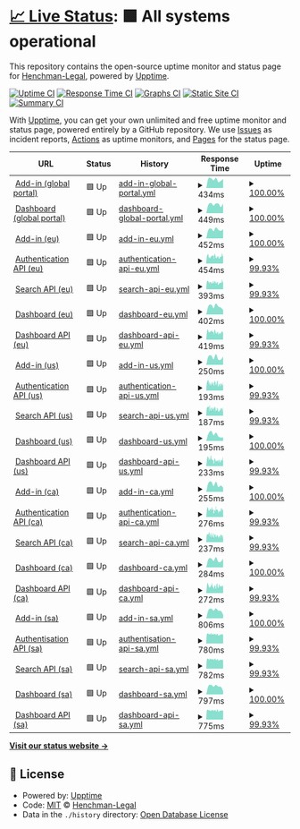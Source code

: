 # [📈 Live Status](https://Henchman-Legal.github.io/status): <!--live status--> **🟩 All systems operational**

This repository contains the open-source uptime monitor and status page for [Henchman-Legal](https://Henchman-Legal.github.io/status), powered by [Upptime](https://github.com/upptime/upptime).

[![Uptime CI](https://github.com/Henchman-Legal/status/workflows/Uptime%20CI/badge.svg)](https://github.com/Henchman-Legal/status/actions?query=workflow%3A%22Uptime+CI%22)
[![Response Time CI](https://github.com/Henchman-Legal/status/workflows/Response%20Time%20CI/badge.svg)](https://github.com/Henchman-Legal/status/actions?query=workflow%3A%22Response+Time+CI%22)
[![Graphs CI](https://github.com/Henchman-Legal/status/workflows/Graphs%20CI/badge.svg)](https://github.com/Henchman-Legal/status/actions?query=workflow%3A%22Graphs+CI%22)
[![Static Site CI](https://github.com/Henchman-Legal/status/workflows/Static%20Site%20CI/badge.svg)](https://github.com/Henchman-Legal/status/actions?query=workflow%3A%22Static+Site+CI%22)
[![Summary CI](https://github.com/Henchman-Legal/status/workflows/Summary%20CI/badge.svg)](https://github.com/Henchman-Legal/status/actions?query=workflow%3A%22Summary+CI%22)

With [Upptime](https://upptime.js.org), you can get your own unlimited and free uptime monitor and status page, powered entirely by a GitHub repository. We use [Issues](https://github.com/Henchman-Legal/status/issues) as incident reports, [Actions](https://github.com/Henchman-Legal/status/actions) as uptime monitors, and [Pages](https://Henchman-Legal.github.io/status) for the status page.

<!--start: status pages-->
<!-- This summary is generated by Upptime (https://github.com/upptime/upptime) -->
<!-- Do not edit this manually, your changes will be overwritten -->
<!-- prettier-ignore -->
| URL | Status | History | Response Time | Uptime |
| --- | ------ | ------- | ------------- | ------ |
| <img alt="" src="https://henchman.io/assets/favicons/favicon-32x32.png" height="13"> [Add-in (global portal)](https://add-in.lexiscreatedms.com) | 🟩 Up | [add-in-global-portal.yml](https://github.com/Henchman-Legal/status/commits/HEAD/history/add-in-global-portal.yml) | <details><summary><img alt="Response time graph" src="./graphs/add-in-global-portal/response-time-week.png" height="20"> 434ms</summary><br><a href="https://status.henchman.io/history/add-in-global-portal"><img alt="Response time 420" src="https://img.shields.io/endpoint?url=https%3A%2F%2Fraw.githubusercontent.com%2FHenchman-Legal%2Fstatus%2FHEAD%2Fapi%2Fadd-in-global-portal%2Fresponse-time.json"></a><br><a href="https://status.henchman.io/history/add-in-global-portal"><img alt="24-hour response time 443" src="https://img.shields.io/endpoint?url=https%3A%2F%2Fraw.githubusercontent.com%2FHenchman-Legal%2Fstatus%2FHEAD%2Fapi%2Fadd-in-global-portal%2Fresponse-time-day.json"></a><br><a href="https://status.henchman.io/history/add-in-global-portal"><img alt="7-day response time 434" src="https://img.shields.io/endpoint?url=https%3A%2F%2Fraw.githubusercontent.com%2FHenchman-Legal%2Fstatus%2FHEAD%2Fapi%2Fadd-in-global-portal%2Fresponse-time-week.json"></a><br><a href="https://status.henchman.io/history/add-in-global-portal"><img alt="30-day response time 406" src="https://img.shields.io/endpoint?url=https%3A%2F%2Fraw.githubusercontent.com%2FHenchman-Legal%2Fstatus%2FHEAD%2Fapi%2Fadd-in-global-portal%2Fresponse-time-month.json"></a><br><a href="https://status.henchman.io/history/add-in-global-portal"><img alt="1-year response time 420" src="https://img.shields.io/endpoint?url=https%3A%2F%2Fraw.githubusercontent.com%2FHenchman-Legal%2Fstatus%2FHEAD%2Fapi%2Fadd-in-global-portal%2Fresponse-time-year.json"></a></details> | <details><summary><a href="https://status.henchman.io/history/add-in-global-portal">100.00%</a></summary><a href="https://status.henchman.io/history/add-in-global-portal"><img alt="All-time uptime 100.00%" src="https://img.shields.io/endpoint?url=https%3A%2F%2Fraw.githubusercontent.com%2FHenchman-Legal%2Fstatus%2FHEAD%2Fapi%2Fadd-in-global-portal%2Fuptime.json"></a><br><a href="https://status.henchman.io/history/add-in-global-portal"><img alt="24-hour uptime 100.00%" src="https://img.shields.io/endpoint?url=https%3A%2F%2Fraw.githubusercontent.com%2FHenchman-Legal%2Fstatus%2FHEAD%2Fapi%2Fadd-in-global-portal%2Fuptime-day.json"></a><br><a href="https://status.henchman.io/history/add-in-global-portal"><img alt="7-day uptime 100.00%" src="https://img.shields.io/endpoint?url=https%3A%2F%2Fraw.githubusercontent.com%2FHenchman-Legal%2Fstatus%2FHEAD%2Fapi%2Fadd-in-global-portal%2Fuptime-week.json"></a><br><a href="https://status.henchman.io/history/add-in-global-portal"><img alt="30-day uptime 100.00%" src="https://img.shields.io/endpoint?url=https%3A%2F%2Fraw.githubusercontent.com%2FHenchman-Legal%2Fstatus%2FHEAD%2Fapi%2Fadd-in-global-portal%2Fuptime-month.json"></a><br><a href="https://status.henchman.io/history/add-in-global-portal"><img alt="1-year uptime 100.00%" src="https://img.shields.io/endpoint?url=https%3A%2F%2Fraw.githubusercontent.com%2FHenchman-Legal%2Fstatus%2FHEAD%2Fapi%2Fadd-in-global-portal%2Fuptime-year.json"></a></details>
| <img alt="" src="https://henchman.io/assets/favicons/favicon-32x32.png" height="13"> [Dashboard (global portal)](https://dashboard.lexiscreatedms.com/) | 🟩 Up | [dashboard-global-portal.yml](https://github.com/Henchman-Legal/status/commits/HEAD/history/dashboard-global-portal.yml) | <details><summary><img alt="Response time graph" src="./graphs/dashboard-global-portal/response-time-week.png" height="20"> 449ms</summary><br><a href="https://status.henchman.io/history/dashboard-global-portal"><img alt="Response time 422" src="https://img.shields.io/endpoint?url=https%3A%2F%2Fraw.githubusercontent.com%2FHenchman-Legal%2Fstatus%2FHEAD%2Fapi%2Fdashboard-global-portal%2Fresponse-time.json"></a><br><a href="https://status.henchman.io/history/dashboard-global-portal"><img alt="24-hour response time 365" src="https://img.shields.io/endpoint?url=https%3A%2F%2Fraw.githubusercontent.com%2FHenchman-Legal%2Fstatus%2FHEAD%2Fapi%2Fdashboard-global-portal%2Fresponse-time-day.json"></a><br><a href="https://status.henchman.io/history/dashboard-global-portal"><img alt="7-day response time 449" src="https://img.shields.io/endpoint?url=https%3A%2F%2Fraw.githubusercontent.com%2FHenchman-Legal%2Fstatus%2FHEAD%2Fapi%2Fdashboard-global-portal%2Fresponse-time-week.json"></a><br><a href="https://status.henchman.io/history/dashboard-global-portal"><img alt="30-day response time 418" src="https://img.shields.io/endpoint?url=https%3A%2F%2Fraw.githubusercontent.com%2FHenchman-Legal%2Fstatus%2FHEAD%2Fapi%2Fdashboard-global-portal%2Fresponse-time-month.json"></a><br><a href="https://status.henchman.io/history/dashboard-global-portal"><img alt="1-year response time 422" src="https://img.shields.io/endpoint?url=https%3A%2F%2Fraw.githubusercontent.com%2FHenchman-Legal%2Fstatus%2FHEAD%2Fapi%2Fdashboard-global-portal%2Fresponse-time-year.json"></a></details> | <details><summary><a href="https://status.henchman.io/history/dashboard-global-portal">100.00%</a></summary><a href="https://status.henchman.io/history/dashboard-global-portal"><img alt="All-time uptime 100.00%" src="https://img.shields.io/endpoint?url=https%3A%2F%2Fraw.githubusercontent.com%2FHenchman-Legal%2Fstatus%2FHEAD%2Fapi%2Fdashboard-global-portal%2Fuptime.json"></a><br><a href="https://status.henchman.io/history/dashboard-global-portal"><img alt="24-hour uptime 100.00%" src="https://img.shields.io/endpoint?url=https%3A%2F%2Fraw.githubusercontent.com%2FHenchman-Legal%2Fstatus%2FHEAD%2Fapi%2Fdashboard-global-portal%2Fuptime-day.json"></a><br><a href="https://status.henchman.io/history/dashboard-global-portal"><img alt="7-day uptime 100.00%" src="https://img.shields.io/endpoint?url=https%3A%2F%2Fraw.githubusercontent.com%2FHenchman-Legal%2Fstatus%2FHEAD%2Fapi%2Fdashboard-global-portal%2Fuptime-week.json"></a><br><a href="https://status.henchman.io/history/dashboard-global-portal"><img alt="30-day uptime 100.00%" src="https://img.shields.io/endpoint?url=https%3A%2F%2Fraw.githubusercontent.com%2FHenchman-Legal%2Fstatus%2FHEAD%2Fapi%2Fdashboard-global-portal%2Fuptime-month.json"></a><br><a href="https://status.henchman.io/history/dashboard-global-portal"><img alt="1-year uptime 100.00%" src="https://img.shields.io/endpoint?url=https%3A%2F%2Fraw.githubusercontent.com%2FHenchman-Legal%2Fstatus%2FHEAD%2Fapi%2Fdashboard-global-portal%2Fuptime-year.json"></a></details>
| <img alt="" src="https://henchman.io/assets/favicons/favicon-32x32.png" height="13"> [Add-in (eu)](https://add-in.eu.lexiscreatedms.com) | 🟩 Up | [add-in-eu.yml](https://github.com/Henchman-Legal/status/commits/HEAD/history/add-in-eu.yml) | <details><summary><img alt="Response time graph" src="./graphs/add-in-eu/response-time-week.png" height="20"> 452ms</summary><br><a href="https://status.henchman.io/history/add-in-eu"><img alt="Response time 509" src="https://img.shields.io/endpoint?url=https%3A%2F%2Fraw.githubusercontent.com%2FHenchman-Legal%2Fstatus%2FHEAD%2Fapi%2Fadd-in-eu%2Fresponse-time.json"></a><br><a href="https://status.henchman.io/history/add-in-eu"><img alt="24-hour response time 349" src="https://img.shields.io/endpoint?url=https%3A%2F%2Fraw.githubusercontent.com%2FHenchman-Legal%2Fstatus%2FHEAD%2Fapi%2Fadd-in-eu%2Fresponse-time-day.json"></a><br><a href="https://status.henchman.io/history/add-in-eu"><img alt="7-day response time 452" src="https://img.shields.io/endpoint?url=https%3A%2F%2Fraw.githubusercontent.com%2FHenchman-Legal%2Fstatus%2FHEAD%2Fapi%2Fadd-in-eu%2Fresponse-time-week.json"></a><br><a href="https://status.henchman.io/history/add-in-eu"><img alt="30-day response time 436" src="https://img.shields.io/endpoint?url=https%3A%2F%2Fraw.githubusercontent.com%2FHenchman-Legal%2Fstatus%2FHEAD%2Fapi%2Fadd-in-eu%2Fresponse-time-month.json"></a><br><a href="https://status.henchman.io/history/add-in-eu"><img alt="1-year response time 509" src="https://img.shields.io/endpoint?url=https%3A%2F%2Fraw.githubusercontent.com%2FHenchman-Legal%2Fstatus%2FHEAD%2Fapi%2Fadd-in-eu%2Fresponse-time-year.json"></a></details> | <details><summary><a href="https://status.henchman.io/history/add-in-eu">100.00%</a></summary><a href="https://status.henchman.io/history/add-in-eu"><img alt="All-time uptime 100.00%" src="https://img.shields.io/endpoint?url=https%3A%2F%2Fraw.githubusercontent.com%2FHenchman-Legal%2Fstatus%2FHEAD%2Fapi%2Fadd-in-eu%2Fuptime.json"></a><br><a href="https://status.henchman.io/history/add-in-eu"><img alt="24-hour uptime 100.00%" src="https://img.shields.io/endpoint?url=https%3A%2F%2Fraw.githubusercontent.com%2FHenchman-Legal%2Fstatus%2FHEAD%2Fapi%2Fadd-in-eu%2Fuptime-day.json"></a><br><a href="https://status.henchman.io/history/add-in-eu"><img alt="7-day uptime 100.00%" src="https://img.shields.io/endpoint?url=https%3A%2F%2Fraw.githubusercontent.com%2FHenchman-Legal%2Fstatus%2FHEAD%2Fapi%2Fadd-in-eu%2Fuptime-week.json"></a><br><a href="https://status.henchman.io/history/add-in-eu"><img alt="30-day uptime 100.00%" src="https://img.shields.io/endpoint?url=https%3A%2F%2Fraw.githubusercontent.com%2FHenchman-Legal%2Fstatus%2FHEAD%2Fapi%2Fadd-in-eu%2Fuptime-month.json"></a><br><a href="https://status.henchman.io/history/add-in-eu"><img alt="1-year uptime 100.00%" src="https://img.shields.io/endpoint?url=https%3A%2F%2Fraw.githubusercontent.com%2FHenchman-Legal%2Fstatus%2FHEAD%2Fapi%2Fadd-in-eu%2Fuptime-year.json"></a></details>
| <img alt="" src="https://henchman.io/assets/favicons/favicon-32x32.png" height="13"> [Authentication API (eu)](https://api-auth.eu.lexiscreatedms.com/health) | 🟩 Up | [authentication-api-eu.yml](https://github.com/Henchman-Legal/status/commits/HEAD/history/authentication-api-eu.yml) | <details><summary><img alt="Response time graph" src="./graphs/authentication-api-eu/response-time-week.png" height="20"> 454ms</summary><br><a href="https://status.henchman.io/history/authentication-api-eu"><img alt="Response time 430" src="https://img.shields.io/endpoint?url=https%3A%2F%2Fraw.githubusercontent.com%2FHenchman-Legal%2Fstatus%2FHEAD%2Fapi%2Fauthentication-api-eu%2Fresponse-time.json"></a><br><a href="https://status.henchman.io/history/authentication-api-eu"><img alt="24-hour response time 377" src="https://img.shields.io/endpoint?url=https%3A%2F%2Fraw.githubusercontent.com%2FHenchman-Legal%2Fstatus%2FHEAD%2Fapi%2Fauthentication-api-eu%2Fresponse-time-day.json"></a><br><a href="https://status.henchman.io/history/authentication-api-eu"><img alt="7-day response time 454" src="https://img.shields.io/endpoint?url=https%3A%2F%2Fraw.githubusercontent.com%2FHenchman-Legal%2Fstatus%2FHEAD%2Fapi%2Fauthentication-api-eu%2Fresponse-time-week.json"></a><br><a href="https://status.henchman.io/history/authentication-api-eu"><img alt="30-day response time 437" src="https://img.shields.io/endpoint?url=https%3A%2F%2Fraw.githubusercontent.com%2FHenchman-Legal%2Fstatus%2FHEAD%2Fapi%2Fauthentication-api-eu%2Fresponse-time-month.json"></a><br><a href="https://status.henchman.io/history/authentication-api-eu"><img alt="1-year response time 430" src="https://img.shields.io/endpoint?url=https%3A%2F%2Fraw.githubusercontent.com%2FHenchman-Legal%2Fstatus%2FHEAD%2Fapi%2Fauthentication-api-eu%2Fresponse-time-year.json"></a></details> | <details><summary><a href="https://status.henchman.io/history/authentication-api-eu">99.93%</a></summary><a href="https://status.henchman.io/history/authentication-api-eu"><img alt="All-time uptime 99.84%" src="https://img.shields.io/endpoint?url=https%3A%2F%2Fraw.githubusercontent.com%2FHenchman-Legal%2Fstatus%2FHEAD%2Fapi%2Fauthentication-api-eu%2Fuptime.json"></a><br><a href="https://status.henchman.io/history/authentication-api-eu"><img alt="24-hour uptime 99.50%" src="https://img.shields.io/endpoint?url=https%3A%2F%2Fraw.githubusercontent.com%2FHenchman-Legal%2Fstatus%2FHEAD%2Fapi%2Fauthentication-api-eu%2Fuptime-day.json"></a><br><a href="https://status.henchman.io/history/authentication-api-eu"><img alt="7-day uptime 99.93%" src="https://img.shields.io/endpoint?url=https%3A%2F%2Fraw.githubusercontent.com%2FHenchman-Legal%2Fstatus%2FHEAD%2Fapi%2Fauthentication-api-eu%2Fuptime-week.json"></a><br><a href="https://status.henchman.io/history/authentication-api-eu"><img alt="30-day uptime 99.84%" src="https://img.shields.io/endpoint?url=https%3A%2F%2Fraw.githubusercontent.com%2FHenchman-Legal%2Fstatus%2FHEAD%2Fapi%2Fauthentication-api-eu%2Fuptime-month.json"></a><br><a href="https://status.henchman.io/history/authentication-api-eu"><img alt="1-year uptime 99.84%" src="https://img.shields.io/endpoint?url=https%3A%2F%2Fraw.githubusercontent.com%2FHenchman-Legal%2Fstatus%2FHEAD%2Fapi%2Fauthentication-api-eu%2Fuptime-year.json"></a></details>
| <img alt="" src="https://henchman.io/assets/favicons/favicon-32x32.png" height="13"> [Search API (eu)](https://api-search.eu.lexiscreatedms.com/health) | 🟩 Up | [search-api-eu.yml](https://github.com/Henchman-Legal/status/commits/HEAD/history/search-api-eu.yml) | <details><summary><img alt="Response time graph" src="./graphs/search-api-eu/response-time-week.png" height="20"> 393ms</summary><br><a href="https://status.henchman.io/history/search-api-eu"><img alt="Response time 407" src="https://img.shields.io/endpoint?url=https%3A%2F%2Fraw.githubusercontent.com%2FHenchman-Legal%2Fstatus%2FHEAD%2Fapi%2Fsearch-api-eu%2Fresponse-time.json"></a><br><a href="https://status.henchman.io/history/search-api-eu"><img alt="24-hour response time 350" src="https://img.shields.io/endpoint?url=https%3A%2F%2Fraw.githubusercontent.com%2FHenchman-Legal%2Fstatus%2FHEAD%2Fapi%2Fsearch-api-eu%2Fresponse-time-day.json"></a><br><a href="https://status.henchman.io/history/search-api-eu"><img alt="7-day response time 393" src="https://img.shields.io/endpoint?url=https%3A%2F%2Fraw.githubusercontent.com%2FHenchman-Legal%2Fstatus%2FHEAD%2Fapi%2Fsearch-api-eu%2Fresponse-time-week.json"></a><br><a href="https://status.henchman.io/history/search-api-eu"><img alt="30-day response time 384" src="https://img.shields.io/endpoint?url=https%3A%2F%2Fraw.githubusercontent.com%2FHenchman-Legal%2Fstatus%2FHEAD%2Fapi%2Fsearch-api-eu%2Fresponse-time-month.json"></a><br><a href="https://status.henchman.io/history/search-api-eu"><img alt="1-year response time 407" src="https://img.shields.io/endpoint?url=https%3A%2F%2Fraw.githubusercontent.com%2FHenchman-Legal%2Fstatus%2FHEAD%2Fapi%2Fsearch-api-eu%2Fresponse-time-year.json"></a></details> | <details><summary><a href="https://status.henchman.io/history/search-api-eu">99.93%</a></summary><a href="https://status.henchman.io/history/search-api-eu"><img alt="All-time uptime 99.84%" src="https://img.shields.io/endpoint?url=https%3A%2F%2Fraw.githubusercontent.com%2FHenchman-Legal%2Fstatus%2FHEAD%2Fapi%2Fsearch-api-eu%2Fuptime.json"></a><br><a href="https://status.henchman.io/history/search-api-eu"><img alt="24-hour uptime 99.50%" src="https://img.shields.io/endpoint?url=https%3A%2F%2Fraw.githubusercontent.com%2FHenchman-Legal%2Fstatus%2FHEAD%2Fapi%2Fsearch-api-eu%2Fuptime-day.json"></a><br><a href="https://status.henchman.io/history/search-api-eu"><img alt="7-day uptime 99.93%" src="https://img.shields.io/endpoint?url=https%3A%2F%2Fraw.githubusercontent.com%2FHenchman-Legal%2Fstatus%2FHEAD%2Fapi%2Fsearch-api-eu%2Fuptime-week.json"></a><br><a href="https://status.henchman.io/history/search-api-eu"><img alt="30-day uptime 99.84%" src="https://img.shields.io/endpoint?url=https%3A%2F%2Fraw.githubusercontent.com%2FHenchman-Legal%2Fstatus%2FHEAD%2Fapi%2Fsearch-api-eu%2Fuptime-month.json"></a><br><a href="https://status.henchman.io/history/search-api-eu"><img alt="1-year uptime 99.84%" src="https://img.shields.io/endpoint?url=https%3A%2F%2Fraw.githubusercontent.com%2FHenchman-Legal%2Fstatus%2FHEAD%2Fapi%2Fsearch-api-eu%2Fuptime-year.json"></a></details>
| <img alt="" src="https://henchman.io/assets/favicons/favicon-32x32.png" height="13"> [Dashboard (eu)](https://dashboard.eu.lexiscreatedms.com/) | 🟩 Up | [dashboard-eu.yml](https://github.com/Henchman-Legal/status/commits/HEAD/history/dashboard-eu.yml) | <details><summary><img alt="Response time graph" src="./graphs/dashboard-eu/response-time-week.png" height="20"> 402ms</summary><br><a href="https://status.henchman.io/history/dashboard-eu"><img alt="Response time 486" src="https://img.shields.io/endpoint?url=https%3A%2F%2Fraw.githubusercontent.com%2FHenchman-Legal%2Fstatus%2FHEAD%2Fapi%2Fdashboard-eu%2Fresponse-time.json"></a><br><a href="https://status.henchman.io/history/dashboard-eu"><img alt="24-hour response time 377" src="https://img.shields.io/endpoint?url=https%3A%2F%2Fraw.githubusercontent.com%2FHenchman-Legal%2Fstatus%2FHEAD%2Fapi%2Fdashboard-eu%2Fresponse-time-day.json"></a><br><a href="https://status.henchman.io/history/dashboard-eu"><img alt="7-day response time 402" src="https://img.shields.io/endpoint?url=https%3A%2F%2Fraw.githubusercontent.com%2FHenchman-Legal%2Fstatus%2FHEAD%2Fapi%2Fdashboard-eu%2Fresponse-time-week.json"></a><br><a href="https://status.henchman.io/history/dashboard-eu"><img alt="30-day response time 400" src="https://img.shields.io/endpoint?url=https%3A%2F%2Fraw.githubusercontent.com%2FHenchman-Legal%2Fstatus%2FHEAD%2Fapi%2Fdashboard-eu%2Fresponse-time-month.json"></a><br><a href="https://status.henchman.io/history/dashboard-eu"><img alt="1-year response time 486" src="https://img.shields.io/endpoint?url=https%3A%2F%2Fraw.githubusercontent.com%2FHenchman-Legal%2Fstatus%2FHEAD%2Fapi%2Fdashboard-eu%2Fresponse-time-year.json"></a></details> | <details><summary><a href="https://status.henchman.io/history/dashboard-eu">100.00%</a></summary><a href="https://status.henchman.io/history/dashboard-eu"><img alt="All-time uptime 100.00%" src="https://img.shields.io/endpoint?url=https%3A%2F%2Fraw.githubusercontent.com%2FHenchman-Legal%2Fstatus%2FHEAD%2Fapi%2Fdashboard-eu%2Fuptime.json"></a><br><a href="https://status.henchman.io/history/dashboard-eu"><img alt="24-hour uptime 100.00%" src="https://img.shields.io/endpoint?url=https%3A%2F%2Fraw.githubusercontent.com%2FHenchman-Legal%2Fstatus%2FHEAD%2Fapi%2Fdashboard-eu%2Fuptime-day.json"></a><br><a href="https://status.henchman.io/history/dashboard-eu"><img alt="7-day uptime 100.00%" src="https://img.shields.io/endpoint?url=https%3A%2F%2Fraw.githubusercontent.com%2FHenchman-Legal%2Fstatus%2FHEAD%2Fapi%2Fdashboard-eu%2Fuptime-week.json"></a><br><a href="https://status.henchman.io/history/dashboard-eu"><img alt="30-day uptime 100.00%" src="https://img.shields.io/endpoint?url=https%3A%2F%2Fraw.githubusercontent.com%2FHenchman-Legal%2Fstatus%2FHEAD%2Fapi%2Fdashboard-eu%2Fuptime-month.json"></a><br><a href="https://status.henchman.io/history/dashboard-eu"><img alt="1-year uptime 100.00%" src="https://img.shields.io/endpoint?url=https%3A%2F%2Fraw.githubusercontent.com%2FHenchman-Legal%2Fstatus%2FHEAD%2Fapi%2Fdashboard-eu%2Fuptime-year.json"></a></details>
| <img alt="" src="https://henchman.io/assets/favicons/favicon-32x32.png" height="13"> [Dashboard API (eu)](https://api-dashboard.eu.lexiscreatedms.com/health) | 🟩 Up | [dashboard-api-eu.yml](https://github.com/Henchman-Legal/status/commits/HEAD/history/dashboard-api-eu.yml) | <details><summary><img alt="Response time graph" src="./graphs/dashboard-api-eu/response-time-week.png" height="20"> 419ms</summary><br><a href="https://status.henchman.io/history/dashboard-api-eu"><img alt="Response time 404" src="https://img.shields.io/endpoint?url=https%3A%2F%2Fraw.githubusercontent.com%2FHenchman-Legal%2Fstatus%2FHEAD%2Fapi%2Fdashboard-api-eu%2Fresponse-time.json"></a><br><a href="https://status.henchman.io/history/dashboard-api-eu"><img alt="24-hour response time 317" src="https://img.shields.io/endpoint?url=https%3A%2F%2Fraw.githubusercontent.com%2FHenchman-Legal%2Fstatus%2FHEAD%2Fapi%2Fdashboard-api-eu%2Fresponse-time-day.json"></a><br><a href="https://status.henchman.io/history/dashboard-api-eu"><img alt="7-day response time 419" src="https://img.shields.io/endpoint?url=https%3A%2F%2Fraw.githubusercontent.com%2FHenchman-Legal%2Fstatus%2FHEAD%2Fapi%2Fdashboard-api-eu%2Fresponse-time-week.json"></a><br><a href="https://status.henchman.io/history/dashboard-api-eu"><img alt="30-day response time 431" src="https://img.shields.io/endpoint?url=https%3A%2F%2Fraw.githubusercontent.com%2FHenchman-Legal%2Fstatus%2FHEAD%2Fapi%2Fdashboard-api-eu%2Fresponse-time-month.json"></a><br><a href="https://status.henchman.io/history/dashboard-api-eu"><img alt="1-year response time 404" src="https://img.shields.io/endpoint?url=https%3A%2F%2Fraw.githubusercontent.com%2FHenchman-Legal%2Fstatus%2FHEAD%2Fapi%2Fdashboard-api-eu%2Fresponse-time-year.json"></a></details> | <details><summary><a href="https://status.henchman.io/history/dashboard-api-eu">99.93%</a></summary><a href="https://status.henchman.io/history/dashboard-api-eu"><img alt="All-time uptime 99.84%" src="https://img.shields.io/endpoint?url=https%3A%2F%2Fraw.githubusercontent.com%2FHenchman-Legal%2Fstatus%2FHEAD%2Fapi%2Fdashboard-api-eu%2Fuptime.json"></a><br><a href="https://status.henchman.io/history/dashboard-api-eu"><img alt="24-hour uptime 99.50%" src="https://img.shields.io/endpoint?url=https%3A%2F%2Fraw.githubusercontent.com%2FHenchman-Legal%2Fstatus%2FHEAD%2Fapi%2Fdashboard-api-eu%2Fuptime-day.json"></a><br><a href="https://status.henchman.io/history/dashboard-api-eu"><img alt="7-day uptime 99.93%" src="https://img.shields.io/endpoint?url=https%3A%2F%2Fraw.githubusercontent.com%2FHenchman-Legal%2Fstatus%2FHEAD%2Fapi%2Fdashboard-api-eu%2Fuptime-week.json"></a><br><a href="https://status.henchman.io/history/dashboard-api-eu"><img alt="30-day uptime 99.84%" src="https://img.shields.io/endpoint?url=https%3A%2F%2Fraw.githubusercontent.com%2FHenchman-Legal%2Fstatus%2FHEAD%2Fapi%2Fdashboard-api-eu%2Fuptime-month.json"></a><br><a href="https://status.henchman.io/history/dashboard-api-eu"><img alt="1-year uptime 99.84%" src="https://img.shields.io/endpoint?url=https%3A%2F%2Fraw.githubusercontent.com%2FHenchman-Legal%2Fstatus%2FHEAD%2Fapi%2Fdashboard-api-eu%2Fuptime-year.json"></a></details>
| <img alt="" src="https://henchman.io/assets/favicons/favicon-32x32.png" height="13"> [Add-in (us)](https://add-in.us.lexiscreatedms.com) | 🟩 Up | [add-in-us.yml](https://github.com/Henchman-Legal/status/commits/HEAD/history/add-in-us.yml) | <details><summary><img alt="Response time graph" src="./graphs/add-in-us/response-time-week.png" height="20"> 250ms</summary><br><a href="https://status.henchman.io/history/add-in-us"><img alt="Response time 272" src="https://img.shields.io/endpoint?url=https%3A%2F%2Fraw.githubusercontent.com%2FHenchman-Legal%2Fstatus%2FHEAD%2Fapi%2Fadd-in-us%2Fresponse-time.json"></a><br><a href="https://status.henchman.io/history/add-in-us"><img alt="24-hour response time 220" src="https://img.shields.io/endpoint?url=https%3A%2F%2Fraw.githubusercontent.com%2FHenchman-Legal%2Fstatus%2FHEAD%2Fapi%2Fadd-in-us%2Fresponse-time-day.json"></a><br><a href="https://status.henchman.io/history/add-in-us"><img alt="7-day response time 250" src="https://img.shields.io/endpoint?url=https%3A%2F%2Fraw.githubusercontent.com%2FHenchman-Legal%2Fstatus%2FHEAD%2Fapi%2Fadd-in-us%2Fresponse-time-week.json"></a><br><a href="https://status.henchman.io/history/add-in-us"><img alt="30-day response time 233" src="https://img.shields.io/endpoint?url=https%3A%2F%2Fraw.githubusercontent.com%2FHenchman-Legal%2Fstatus%2FHEAD%2Fapi%2Fadd-in-us%2Fresponse-time-month.json"></a><br><a href="https://status.henchman.io/history/add-in-us"><img alt="1-year response time 272" src="https://img.shields.io/endpoint?url=https%3A%2F%2Fraw.githubusercontent.com%2FHenchman-Legal%2Fstatus%2FHEAD%2Fapi%2Fadd-in-us%2Fresponse-time-year.json"></a></details> | <details><summary><a href="https://status.henchman.io/history/add-in-us">100.00%</a></summary><a href="https://status.henchman.io/history/add-in-us"><img alt="All-time uptime 100.00%" src="https://img.shields.io/endpoint?url=https%3A%2F%2Fraw.githubusercontent.com%2FHenchman-Legal%2Fstatus%2FHEAD%2Fapi%2Fadd-in-us%2Fuptime.json"></a><br><a href="https://status.henchman.io/history/add-in-us"><img alt="24-hour uptime 100.00%" src="https://img.shields.io/endpoint?url=https%3A%2F%2Fraw.githubusercontent.com%2FHenchman-Legal%2Fstatus%2FHEAD%2Fapi%2Fadd-in-us%2Fuptime-day.json"></a><br><a href="https://status.henchman.io/history/add-in-us"><img alt="7-day uptime 100.00%" src="https://img.shields.io/endpoint?url=https%3A%2F%2Fraw.githubusercontent.com%2FHenchman-Legal%2Fstatus%2FHEAD%2Fapi%2Fadd-in-us%2Fuptime-week.json"></a><br><a href="https://status.henchman.io/history/add-in-us"><img alt="30-day uptime 100.00%" src="https://img.shields.io/endpoint?url=https%3A%2F%2Fraw.githubusercontent.com%2FHenchman-Legal%2Fstatus%2FHEAD%2Fapi%2Fadd-in-us%2Fuptime-month.json"></a><br><a href="https://status.henchman.io/history/add-in-us"><img alt="1-year uptime 100.00%" src="https://img.shields.io/endpoint?url=https%3A%2F%2Fraw.githubusercontent.com%2FHenchman-Legal%2Fstatus%2FHEAD%2Fapi%2Fadd-in-us%2Fuptime-year.json"></a></details>
| <img alt="" src="https://henchman.io/assets/favicons/favicon-32x32.png" height="13"> [Authentication API (us)](https://api-auth.us.lexiscreatedms.com/health) | 🟩 Up | [authentication-api-us.yml](https://github.com/Henchman-Legal/status/commits/HEAD/history/authentication-api-us.yml) | <details><summary><img alt="Response time graph" src="./graphs/authentication-api-us/response-time-week.png" height="20"> 193ms</summary><br><a href="https://status.henchman.io/history/authentication-api-us"><img alt="Response time 195" src="https://img.shields.io/endpoint?url=https%3A%2F%2Fraw.githubusercontent.com%2FHenchman-Legal%2Fstatus%2FHEAD%2Fapi%2Fauthentication-api-us%2Fresponse-time.json"></a><br><a href="https://status.henchman.io/history/authentication-api-us"><img alt="24-hour response time 181" src="https://img.shields.io/endpoint?url=https%3A%2F%2Fraw.githubusercontent.com%2FHenchman-Legal%2Fstatus%2FHEAD%2Fapi%2Fauthentication-api-us%2Fresponse-time-day.json"></a><br><a href="https://status.henchman.io/history/authentication-api-us"><img alt="7-day response time 193" src="https://img.shields.io/endpoint?url=https%3A%2F%2Fraw.githubusercontent.com%2FHenchman-Legal%2Fstatus%2FHEAD%2Fapi%2Fauthentication-api-us%2Fresponse-time-week.json"></a><br><a href="https://status.henchman.io/history/authentication-api-us"><img alt="30-day response time 183" src="https://img.shields.io/endpoint?url=https%3A%2F%2Fraw.githubusercontent.com%2FHenchman-Legal%2Fstatus%2FHEAD%2Fapi%2Fauthentication-api-us%2Fresponse-time-month.json"></a><br><a href="https://status.henchman.io/history/authentication-api-us"><img alt="1-year response time 195" src="https://img.shields.io/endpoint?url=https%3A%2F%2Fraw.githubusercontent.com%2FHenchman-Legal%2Fstatus%2FHEAD%2Fapi%2Fauthentication-api-us%2Fresponse-time-year.json"></a></details> | <details><summary><a href="https://status.henchman.io/history/authentication-api-us">99.93%</a></summary><a href="https://status.henchman.io/history/authentication-api-us"><img alt="All-time uptime 99.76%" src="https://img.shields.io/endpoint?url=https%3A%2F%2Fraw.githubusercontent.com%2FHenchman-Legal%2Fstatus%2FHEAD%2Fapi%2Fauthentication-api-us%2Fuptime.json"></a><br><a href="https://status.henchman.io/history/authentication-api-us"><img alt="24-hour uptime 99.50%" src="https://img.shields.io/endpoint?url=https%3A%2F%2Fraw.githubusercontent.com%2FHenchman-Legal%2Fstatus%2FHEAD%2Fapi%2Fauthentication-api-us%2Fuptime-day.json"></a><br><a href="https://status.henchman.io/history/authentication-api-us"><img alt="7-day uptime 99.93%" src="https://img.shields.io/endpoint?url=https%3A%2F%2Fraw.githubusercontent.com%2FHenchman-Legal%2Fstatus%2FHEAD%2Fapi%2Fauthentication-api-us%2Fuptime-week.json"></a><br><a href="https://status.henchman.io/history/authentication-api-us"><img alt="30-day uptime 99.84%" src="https://img.shields.io/endpoint?url=https%3A%2F%2Fraw.githubusercontent.com%2FHenchman-Legal%2Fstatus%2FHEAD%2Fapi%2Fauthentication-api-us%2Fuptime-month.json"></a><br><a href="https://status.henchman.io/history/authentication-api-us"><img alt="1-year uptime 99.76%" src="https://img.shields.io/endpoint?url=https%3A%2F%2Fraw.githubusercontent.com%2FHenchman-Legal%2Fstatus%2FHEAD%2Fapi%2Fauthentication-api-us%2Fuptime-year.json"></a></details>
| <img alt="" src="https://henchman.io/assets/favicons/favicon-32x32.png" height="13"> [Search API (us)](https://api-search.us.lexiscreatedms.com/health) | 🟩 Up | [search-api-us.yml](https://github.com/Henchman-Legal/status/commits/HEAD/history/search-api-us.yml) | <details><summary><img alt="Response time graph" src="./graphs/search-api-us/response-time-week.png" height="20"> 187ms</summary><br><a href="https://status.henchman.io/history/search-api-us"><img alt="Response time 184" src="https://img.shields.io/endpoint?url=https%3A%2F%2Fraw.githubusercontent.com%2FHenchman-Legal%2Fstatus%2FHEAD%2Fapi%2Fsearch-api-us%2Fresponse-time.json"></a><br><a href="https://status.henchman.io/history/search-api-us"><img alt="24-hour response time 174" src="https://img.shields.io/endpoint?url=https%3A%2F%2Fraw.githubusercontent.com%2FHenchman-Legal%2Fstatus%2FHEAD%2Fapi%2Fsearch-api-us%2Fresponse-time-day.json"></a><br><a href="https://status.henchman.io/history/search-api-us"><img alt="7-day response time 187" src="https://img.shields.io/endpoint?url=https%3A%2F%2Fraw.githubusercontent.com%2FHenchman-Legal%2Fstatus%2FHEAD%2Fapi%2Fsearch-api-us%2Fresponse-time-week.json"></a><br><a href="https://status.henchman.io/history/search-api-us"><img alt="30-day response time 177" src="https://img.shields.io/endpoint?url=https%3A%2F%2Fraw.githubusercontent.com%2FHenchman-Legal%2Fstatus%2FHEAD%2Fapi%2Fsearch-api-us%2Fresponse-time-month.json"></a><br><a href="https://status.henchman.io/history/search-api-us"><img alt="1-year response time 184" src="https://img.shields.io/endpoint?url=https%3A%2F%2Fraw.githubusercontent.com%2FHenchman-Legal%2Fstatus%2FHEAD%2Fapi%2Fsearch-api-us%2Fresponse-time-year.json"></a></details> | <details><summary><a href="https://status.henchman.io/history/search-api-us">99.93%</a></summary><a href="https://status.henchman.io/history/search-api-us"><img alt="All-time uptime 99.76%" src="https://img.shields.io/endpoint?url=https%3A%2F%2Fraw.githubusercontent.com%2FHenchman-Legal%2Fstatus%2FHEAD%2Fapi%2Fsearch-api-us%2Fuptime.json"></a><br><a href="https://status.henchman.io/history/search-api-us"><img alt="24-hour uptime 99.50%" src="https://img.shields.io/endpoint?url=https%3A%2F%2Fraw.githubusercontent.com%2FHenchman-Legal%2Fstatus%2FHEAD%2Fapi%2Fsearch-api-us%2Fuptime-day.json"></a><br><a href="https://status.henchman.io/history/search-api-us"><img alt="7-day uptime 99.93%" src="https://img.shields.io/endpoint?url=https%3A%2F%2Fraw.githubusercontent.com%2FHenchman-Legal%2Fstatus%2FHEAD%2Fapi%2Fsearch-api-us%2Fuptime-week.json"></a><br><a href="https://status.henchman.io/history/search-api-us"><img alt="30-day uptime 99.84%" src="https://img.shields.io/endpoint?url=https%3A%2F%2Fraw.githubusercontent.com%2FHenchman-Legal%2Fstatus%2FHEAD%2Fapi%2Fsearch-api-us%2Fuptime-month.json"></a><br><a href="https://status.henchman.io/history/search-api-us"><img alt="1-year uptime 99.76%" src="https://img.shields.io/endpoint?url=https%3A%2F%2Fraw.githubusercontent.com%2FHenchman-Legal%2Fstatus%2FHEAD%2Fapi%2Fsearch-api-us%2Fuptime-year.json"></a></details>
| <img alt="" src="https://henchman.io/assets/favicons/favicon-32x32.png" height="13"> [Dashboard (us)](https://dashboard.us.lexiscreatedms.com/) | 🟩 Up | [dashboard-us.yml](https://github.com/Henchman-Legal/status/commits/HEAD/history/dashboard-us.yml) | <details><summary><img alt="Response time graph" src="./graphs/dashboard-us/response-time-week.png" height="20"> 195ms</summary><br><a href="https://status.henchman.io/history/dashboard-us"><img alt="Response time 241" src="https://img.shields.io/endpoint?url=https%3A%2F%2Fraw.githubusercontent.com%2FHenchman-Legal%2Fstatus%2FHEAD%2Fapi%2Fdashboard-us%2Fresponse-time.json"></a><br><a href="https://status.henchman.io/history/dashboard-us"><img alt="24-hour response time 131" src="https://img.shields.io/endpoint?url=https%3A%2F%2Fraw.githubusercontent.com%2FHenchman-Legal%2Fstatus%2FHEAD%2Fapi%2Fdashboard-us%2Fresponse-time-day.json"></a><br><a href="https://status.henchman.io/history/dashboard-us"><img alt="7-day response time 195" src="https://img.shields.io/endpoint?url=https%3A%2F%2Fraw.githubusercontent.com%2FHenchman-Legal%2Fstatus%2FHEAD%2Fapi%2Fdashboard-us%2Fresponse-time-week.json"></a><br><a href="https://status.henchman.io/history/dashboard-us"><img alt="30-day response time 206" src="https://img.shields.io/endpoint?url=https%3A%2F%2Fraw.githubusercontent.com%2FHenchman-Legal%2Fstatus%2FHEAD%2Fapi%2Fdashboard-us%2Fresponse-time-month.json"></a><br><a href="https://status.henchman.io/history/dashboard-us"><img alt="1-year response time 241" src="https://img.shields.io/endpoint?url=https%3A%2F%2Fraw.githubusercontent.com%2FHenchman-Legal%2Fstatus%2FHEAD%2Fapi%2Fdashboard-us%2Fresponse-time-year.json"></a></details> | <details><summary><a href="https://status.henchman.io/history/dashboard-us">100.00%</a></summary><a href="https://status.henchman.io/history/dashboard-us"><img alt="All-time uptime 100.00%" src="https://img.shields.io/endpoint?url=https%3A%2F%2Fraw.githubusercontent.com%2FHenchman-Legal%2Fstatus%2FHEAD%2Fapi%2Fdashboard-us%2Fuptime.json"></a><br><a href="https://status.henchman.io/history/dashboard-us"><img alt="24-hour uptime 100.00%" src="https://img.shields.io/endpoint?url=https%3A%2F%2Fraw.githubusercontent.com%2FHenchman-Legal%2Fstatus%2FHEAD%2Fapi%2Fdashboard-us%2Fuptime-day.json"></a><br><a href="https://status.henchman.io/history/dashboard-us"><img alt="7-day uptime 100.00%" src="https://img.shields.io/endpoint?url=https%3A%2F%2Fraw.githubusercontent.com%2FHenchman-Legal%2Fstatus%2FHEAD%2Fapi%2Fdashboard-us%2Fuptime-week.json"></a><br><a href="https://status.henchman.io/history/dashboard-us"><img alt="30-day uptime 100.00%" src="https://img.shields.io/endpoint?url=https%3A%2F%2Fraw.githubusercontent.com%2FHenchman-Legal%2Fstatus%2FHEAD%2Fapi%2Fdashboard-us%2Fuptime-month.json"></a><br><a href="https://status.henchman.io/history/dashboard-us"><img alt="1-year uptime 100.00%" src="https://img.shields.io/endpoint?url=https%3A%2F%2Fraw.githubusercontent.com%2FHenchman-Legal%2Fstatus%2FHEAD%2Fapi%2Fdashboard-us%2Fuptime-year.json"></a></details>
| <img alt="" src="https://henchman.io/assets/favicons/favicon-32x32.png" height="13"> [Dashboard API (us)](https://api-dashboard.us.lexiscreatedms.com/health) | 🟩 Up | [dashboard-api-us.yml](https://github.com/Henchman-Legal/status/commits/HEAD/history/dashboard-api-us.yml) | <details><summary><img alt="Response time graph" src="./graphs/dashboard-api-us/response-time-week.png" height="20"> 233ms</summary><br><a href="https://status.henchman.io/history/dashboard-api-us"><img alt="Response time 195" src="https://img.shields.io/endpoint?url=https%3A%2F%2Fraw.githubusercontent.com%2FHenchman-Legal%2Fstatus%2FHEAD%2Fapi%2Fdashboard-api-us%2Fresponse-time.json"></a><br><a href="https://status.henchman.io/history/dashboard-api-us"><img alt="24-hour response time 140" src="https://img.shields.io/endpoint?url=https%3A%2F%2Fraw.githubusercontent.com%2FHenchman-Legal%2Fstatus%2FHEAD%2Fapi%2Fdashboard-api-us%2Fresponse-time-day.json"></a><br><a href="https://status.henchman.io/history/dashboard-api-us"><img alt="7-day response time 233" src="https://img.shields.io/endpoint?url=https%3A%2F%2Fraw.githubusercontent.com%2FHenchman-Legal%2Fstatus%2FHEAD%2Fapi%2Fdashboard-api-us%2Fresponse-time-week.json"></a><br><a href="https://status.henchman.io/history/dashboard-api-us"><img alt="30-day response time 240" src="https://img.shields.io/endpoint?url=https%3A%2F%2Fraw.githubusercontent.com%2FHenchman-Legal%2Fstatus%2FHEAD%2Fapi%2Fdashboard-api-us%2Fresponse-time-month.json"></a><br><a href="https://status.henchman.io/history/dashboard-api-us"><img alt="1-year response time 195" src="https://img.shields.io/endpoint?url=https%3A%2F%2Fraw.githubusercontent.com%2FHenchman-Legal%2Fstatus%2FHEAD%2Fapi%2Fdashboard-api-us%2Fresponse-time-year.json"></a></details> | <details><summary><a href="https://status.henchman.io/history/dashboard-api-us">99.93%</a></summary><a href="https://status.henchman.io/history/dashboard-api-us"><img alt="All-time uptime 99.76%" src="https://img.shields.io/endpoint?url=https%3A%2F%2Fraw.githubusercontent.com%2FHenchman-Legal%2Fstatus%2FHEAD%2Fapi%2Fdashboard-api-us%2Fuptime.json"></a><br><a href="https://status.henchman.io/history/dashboard-api-us"><img alt="24-hour uptime 99.50%" src="https://img.shields.io/endpoint?url=https%3A%2F%2Fraw.githubusercontent.com%2FHenchman-Legal%2Fstatus%2FHEAD%2Fapi%2Fdashboard-api-us%2Fuptime-day.json"></a><br><a href="https://status.henchman.io/history/dashboard-api-us"><img alt="7-day uptime 99.93%" src="https://img.shields.io/endpoint?url=https%3A%2F%2Fraw.githubusercontent.com%2FHenchman-Legal%2Fstatus%2FHEAD%2Fapi%2Fdashboard-api-us%2Fuptime-week.json"></a><br><a href="https://status.henchman.io/history/dashboard-api-us"><img alt="30-day uptime 99.84%" src="https://img.shields.io/endpoint?url=https%3A%2F%2Fraw.githubusercontent.com%2FHenchman-Legal%2Fstatus%2FHEAD%2Fapi%2Fdashboard-api-us%2Fuptime-month.json"></a><br><a href="https://status.henchman.io/history/dashboard-api-us"><img alt="1-year uptime 99.76%" src="https://img.shields.io/endpoint?url=https%3A%2F%2Fraw.githubusercontent.com%2FHenchman-Legal%2Fstatus%2FHEAD%2Fapi%2Fdashboard-api-us%2Fuptime-year.json"></a></details>
| <img alt="" src="https://henchman.io/assets/favicons/favicon-32x32.png" height="13"> [Add-in (ca)](https://add-in.ca.lexiscreatedms.com) | 🟩 Up | [add-in-ca.yml](https://github.com/Henchman-Legal/status/commits/HEAD/history/add-in-ca.yml) | <details><summary><img alt="Response time graph" src="./graphs/add-in-ca/response-time-week.png" height="20"> 255ms</summary><br><a href="https://status.henchman.io/history/add-in-ca"><img alt="Response time 256" src="https://img.shields.io/endpoint?url=https%3A%2F%2Fraw.githubusercontent.com%2FHenchman-Legal%2Fstatus%2FHEAD%2Fapi%2Fadd-in-ca%2Fresponse-time.json"></a><br><a href="https://status.henchman.io/history/add-in-ca"><img alt="24-hour response time 163" src="https://img.shields.io/endpoint?url=https%3A%2F%2Fraw.githubusercontent.com%2FHenchman-Legal%2Fstatus%2FHEAD%2Fapi%2Fadd-in-ca%2Fresponse-time-day.json"></a><br><a href="https://status.henchman.io/history/add-in-ca"><img alt="7-day response time 255" src="https://img.shields.io/endpoint?url=https%3A%2F%2Fraw.githubusercontent.com%2FHenchman-Legal%2Fstatus%2FHEAD%2Fapi%2Fadd-in-ca%2Fresponse-time-week.json"></a><br><a href="https://status.henchman.io/history/add-in-ca"><img alt="30-day response time 254" src="https://img.shields.io/endpoint?url=https%3A%2F%2Fraw.githubusercontent.com%2FHenchman-Legal%2Fstatus%2FHEAD%2Fapi%2Fadd-in-ca%2Fresponse-time-month.json"></a><br><a href="https://status.henchman.io/history/add-in-ca"><img alt="1-year response time 256" src="https://img.shields.io/endpoint?url=https%3A%2F%2Fraw.githubusercontent.com%2FHenchman-Legal%2Fstatus%2FHEAD%2Fapi%2Fadd-in-ca%2Fresponse-time-year.json"></a></details> | <details><summary><a href="https://status.henchman.io/history/add-in-ca">100.00%</a></summary><a href="https://status.henchman.io/history/add-in-ca"><img alt="All-time uptime 100.00%" src="https://img.shields.io/endpoint?url=https%3A%2F%2Fraw.githubusercontent.com%2FHenchman-Legal%2Fstatus%2FHEAD%2Fapi%2Fadd-in-ca%2Fuptime.json"></a><br><a href="https://status.henchman.io/history/add-in-ca"><img alt="24-hour uptime 100.00%" src="https://img.shields.io/endpoint?url=https%3A%2F%2Fraw.githubusercontent.com%2FHenchman-Legal%2Fstatus%2FHEAD%2Fapi%2Fadd-in-ca%2Fuptime-day.json"></a><br><a href="https://status.henchman.io/history/add-in-ca"><img alt="7-day uptime 100.00%" src="https://img.shields.io/endpoint?url=https%3A%2F%2Fraw.githubusercontent.com%2FHenchman-Legal%2Fstatus%2FHEAD%2Fapi%2Fadd-in-ca%2Fuptime-week.json"></a><br><a href="https://status.henchman.io/history/add-in-ca"><img alt="30-day uptime 100.00%" src="https://img.shields.io/endpoint?url=https%3A%2F%2Fraw.githubusercontent.com%2FHenchman-Legal%2Fstatus%2FHEAD%2Fapi%2Fadd-in-ca%2Fuptime-month.json"></a><br><a href="https://status.henchman.io/history/add-in-ca"><img alt="1-year uptime 100.00%" src="https://img.shields.io/endpoint?url=https%3A%2F%2Fraw.githubusercontent.com%2FHenchman-Legal%2Fstatus%2FHEAD%2Fapi%2Fadd-in-ca%2Fuptime-year.json"></a></details>
| <img alt="" src="https://henchman.io/assets/favicons/favicon-32x32.png" height="13"> [Authentication API (ca)](https://api-auth.ca.lexiscreatedms.com/health) | 🟩 Up | [authentication-api-ca.yml](https://github.com/Henchman-Legal/status/commits/HEAD/history/authentication-api-ca.yml) | <details><summary><img alt="Response time graph" src="./graphs/authentication-api-ca/response-time-week.png" height="20"> 276ms</summary><br><a href="https://status.henchman.io/history/authentication-api-ca"><img alt="Response time 238" src="https://img.shields.io/endpoint?url=https%3A%2F%2Fraw.githubusercontent.com%2FHenchman-Legal%2Fstatus%2FHEAD%2Fapi%2Fauthentication-api-ca%2Fresponse-time.json"></a><br><a href="https://status.henchman.io/history/authentication-api-ca"><img alt="24-hour response time 217" src="https://img.shields.io/endpoint?url=https%3A%2F%2Fraw.githubusercontent.com%2FHenchman-Legal%2Fstatus%2FHEAD%2Fapi%2Fauthentication-api-ca%2Fresponse-time-day.json"></a><br><a href="https://status.henchman.io/history/authentication-api-ca"><img alt="7-day response time 276" src="https://img.shields.io/endpoint?url=https%3A%2F%2Fraw.githubusercontent.com%2FHenchman-Legal%2Fstatus%2FHEAD%2Fapi%2Fauthentication-api-ca%2Fresponse-time-week.json"></a><br><a href="https://status.henchman.io/history/authentication-api-ca"><img alt="30-day response time 275" src="https://img.shields.io/endpoint?url=https%3A%2F%2Fraw.githubusercontent.com%2FHenchman-Legal%2Fstatus%2FHEAD%2Fapi%2Fauthentication-api-ca%2Fresponse-time-month.json"></a><br><a href="https://status.henchman.io/history/authentication-api-ca"><img alt="1-year response time 238" src="https://img.shields.io/endpoint?url=https%3A%2F%2Fraw.githubusercontent.com%2FHenchman-Legal%2Fstatus%2FHEAD%2Fapi%2Fauthentication-api-ca%2Fresponse-time-year.json"></a></details> | <details><summary><a href="https://status.henchman.io/history/authentication-api-ca">99.93%</a></summary><a href="https://status.henchman.io/history/authentication-api-ca"><img alt="All-time uptime 99.83%" src="https://img.shields.io/endpoint?url=https%3A%2F%2Fraw.githubusercontent.com%2FHenchman-Legal%2Fstatus%2FHEAD%2Fapi%2Fauthentication-api-ca%2Fuptime.json"></a><br><a href="https://status.henchman.io/history/authentication-api-ca"><img alt="24-hour uptime 99.50%" src="https://img.shields.io/endpoint?url=https%3A%2F%2Fraw.githubusercontent.com%2FHenchman-Legal%2Fstatus%2FHEAD%2Fapi%2Fauthentication-api-ca%2Fuptime-day.json"></a><br><a href="https://status.henchman.io/history/authentication-api-ca"><img alt="7-day uptime 99.93%" src="https://img.shields.io/endpoint?url=https%3A%2F%2Fraw.githubusercontent.com%2FHenchman-Legal%2Fstatus%2FHEAD%2Fapi%2Fauthentication-api-ca%2Fuptime-week.json"></a><br><a href="https://status.henchman.io/history/authentication-api-ca"><img alt="30-day uptime 99.84%" src="https://img.shields.io/endpoint?url=https%3A%2F%2Fraw.githubusercontent.com%2FHenchman-Legal%2Fstatus%2FHEAD%2Fapi%2Fauthentication-api-ca%2Fuptime-month.json"></a><br><a href="https://status.henchman.io/history/authentication-api-ca"><img alt="1-year uptime 99.83%" src="https://img.shields.io/endpoint?url=https%3A%2F%2Fraw.githubusercontent.com%2FHenchman-Legal%2Fstatus%2FHEAD%2Fapi%2Fauthentication-api-ca%2Fuptime-year.json"></a></details>
| <img alt="" src="https://henchman.io/assets/favicons/favicon-32x32.png" height="13"> [Search API (ca)](https://api-search.ca.lexiscreatedms.com/health) | 🟩 Up | [search-api-ca.yml](https://github.com/Henchman-Legal/status/commits/HEAD/history/search-api-ca.yml) | <details><summary><img alt="Response time graph" src="./graphs/search-api-ca/response-time-week.png" height="20"> 237ms</summary><br><a href="https://status.henchman.io/history/search-api-ca"><img alt="Response time 206" src="https://img.shields.io/endpoint?url=https%3A%2F%2Fraw.githubusercontent.com%2FHenchman-Legal%2Fstatus%2FHEAD%2Fapi%2Fsearch-api-ca%2Fresponse-time.json"></a><br><a href="https://status.henchman.io/history/search-api-ca"><img alt="24-hour response time 194" src="https://img.shields.io/endpoint?url=https%3A%2F%2Fraw.githubusercontent.com%2FHenchman-Legal%2Fstatus%2FHEAD%2Fapi%2Fsearch-api-ca%2Fresponse-time-day.json"></a><br><a href="https://status.henchman.io/history/search-api-ca"><img alt="7-day response time 237" src="https://img.shields.io/endpoint?url=https%3A%2F%2Fraw.githubusercontent.com%2FHenchman-Legal%2Fstatus%2FHEAD%2Fapi%2Fsearch-api-ca%2Fresponse-time-week.json"></a><br><a href="https://status.henchman.io/history/search-api-ca"><img alt="30-day response time 220" src="https://img.shields.io/endpoint?url=https%3A%2F%2Fraw.githubusercontent.com%2FHenchman-Legal%2Fstatus%2FHEAD%2Fapi%2Fsearch-api-ca%2Fresponse-time-month.json"></a><br><a href="https://status.henchman.io/history/search-api-ca"><img alt="1-year response time 206" src="https://img.shields.io/endpoint?url=https%3A%2F%2Fraw.githubusercontent.com%2FHenchman-Legal%2Fstatus%2FHEAD%2Fapi%2Fsearch-api-ca%2Fresponse-time-year.json"></a></details> | <details><summary><a href="https://status.henchman.io/history/search-api-ca">99.93%</a></summary><a href="https://status.henchman.io/history/search-api-ca"><img alt="All-time uptime 99.83%" src="https://img.shields.io/endpoint?url=https%3A%2F%2Fraw.githubusercontent.com%2FHenchman-Legal%2Fstatus%2FHEAD%2Fapi%2Fsearch-api-ca%2Fuptime.json"></a><br><a href="https://status.henchman.io/history/search-api-ca"><img alt="24-hour uptime 99.50%" src="https://img.shields.io/endpoint?url=https%3A%2F%2Fraw.githubusercontent.com%2FHenchman-Legal%2Fstatus%2FHEAD%2Fapi%2Fsearch-api-ca%2Fuptime-day.json"></a><br><a href="https://status.henchman.io/history/search-api-ca"><img alt="7-day uptime 99.93%" src="https://img.shields.io/endpoint?url=https%3A%2F%2Fraw.githubusercontent.com%2FHenchman-Legal%2Fstatus%2FHEAD%2Fapi%2Fsearch-api-ca%2Fuptime-week.json"></a><br><a href="https://status.henchman.io/history/search-api-ca"><img alt="30-day uptime 99.84%" src="https://img.shields.io/endpoint?url=https%3A%2F%2Fraw.githubusercontent.com%2FHenchman-Legal%2Fstatus%2FHEAD%2Fapi%2Fsearch-api-ca%2Fuptime-month.json"></a><br><a href="https://status.henchman.io/history/search-api-ca"><img alt="1-year uptime 99.83%" src="https://img.shields.io/endpoint?url=https%3A%2F%2Fraw.githubusercontent.com%2FHenchman-Legal%2Fstatus%2FHEAD%2Fapi%2Fsearch-api-ca%2Fuptime-year.json"></a></details>
| <img alt="" src="https://henchman.io/assets/favicons/favicon-32x32.png" height="13"> [Dashboard (ca)](https://dashboard.ca.lexiscreatedms.com/) | 🟩 Up | [dashboard-ca.yml](https://github.com/Henchman-Legal/status/commits/HEAD/history/dashboard-ca.yml) | <details><summary><img alt="Response time graph" src="./graphs/dashboard-ca/response-time-week.png" height="20"> 284ms</summary><br><a href="https://status.henchman.io/history/dashboard-ca"><img alt="Response time 249" src="https://img.shields.io/endpoint?url=https%3A%2F%2Fraw.githubusercontent.com%2FHenchman-Legal%2Fstatus%2FHEAD%2Fapi%2Fdashboard-ca%2Fresponse-time.json"></a><br><a href="https://status.henchman.io/history/dashboard-ca"><img alt="24-hour response time 206" src="https://img.shields.io/endpoint?url=https%3A%2F%2Fraw.githubusercontent.com%2FHenchman-Legal%2Fstatus%2FHEAD%2Fapi%2Fdashboard-ca%2Fresponse-time-day.json"></a><br><a href="https://status.henchman.io/history/dashboard-ca"><img alt="7-day response time 284" src="https://img.shields.io/endpoint?url=https%3A%2F%2Fraw.githubusercontent.com%2FHenchman-Legal%2Fstatus%2FHEAD%2Fapi%2Fdashboard-ca%2Fresponse-time-week.json"></a><br><a href="https://status.henchman.io/history/dashboard-ca"><img alt="30-day response time 261" src="https://img.shields.io/endpoint?url=https%3A%2F%2Fraw.githubusercontent.com%2FHenchman-Legal%2Fstatus%2FHEAD%2Fapi%2Fdashboard-ca%2Fresponse-time-month.json"></a><br><a href="https://status.henchman.io/history/dashboard-ca"><img alt="1-year response time 249" src="https://img.shields.io/endpoint?url=https%3A%2F%2Fraw.githubusercontent.com%2FHenchman-Legal%2Fstatus%2FHEAD%2Fapi%2Fdashboard-ca%2Fresponse-time-year.json"></a></details> | <details><summary><a href="https://status.henchman.io/history/dashboard-ca">100.00%</a></summary><a href="https://status.henchman.io/history/dashboard-ca"><img alt="All-time uptime 100.00%" src="https://img.shields.io/endpoint?url=https%3A%2F%2Fraw.githubusercontent.com%2FHenchman-Legal%2Fstatus%2FHEAD%2Fapi%2Fdashboard-ca%2Fuptime.json"></a><br><a href="https://status.henchman.io/history/dashboard-ca"><img alt="24-hour uptime 100.00%" src="https://img.shields.io/endpoint?url=https%3A%2F%2Fraw.githubusercontent.com%2FHenchman-Legal%2Fstatus%2FHEAD%2Fapi%2Fdashboard-ca%2Fuptime-day.json"></a><br><a href="https://status.henchman.io/history/dashboard-ca"><img alt="7-day uptime 100.00%" src="https://img.shields.io/endpoint?url=https%3A%2F%2Fraw.githubusercontent.com%2FHenchman-Legal%2Fstatus%2FHEAD%2Fapi%2Fdashboard-ca%2Fuptime-week.json"></a><br><a href="https://status.henchman.io/history/dashboard-ca"><img alt="30-day uptime 100.00%" src="https://img.shields.io/endpoint?url=https%3A%2F%2Fraw.githubusercontent.com%2FHenchman-Legal%2Fstatus%2FHEAD%2Fapi%2Fdashboard-ca%2Fuptime-month.json"></a><br><a href="https://status.henchman.io/history/dashboard-ca"><img alt="1-year uptime 100.00%" src="https://img.shields.io/endpoint?url=https%3A%2F%2Fraw.githubusercontent.com%2FHenchman-Legal%2Fstatus%2FHEAD%2Fapi%2Fdashboard-ca%2Fuptime-year.json"></a></details>
| <img alt="" src="https://henchman.io/assets/favicons/favicon-32x32.png" height="13"> [Dashboard API (ca)](https://api-dashboard.ca.lexiscreatedms.com/health) | 🟩 Up | [dashboard-api-ca.yml](https://github.com/Henchman-Legal/status/commits/HEAD/history/dashboard-api-ca.yml) | <details><summary><img alt="Response time graph" src="./graphs/dashboard-api-ca/response-time-week.png" height="20"> 272ms</summary><br><a href="https://status.henchman.io/history/dashboard-api-ca"><img alt="Response time 234" src="https://img.shields.io/endpoint?url=https%3A%2F%2Fraw.githubusercontent.com%2FHenchman-Legal%2Fstatus%2FHEAD%2Fapi%2Fdashboard-api-ca%2Fresponse-time.json"></a><br><a href="https://status.henchman.io/history/dashboard-api-ca"><img alt="24-hour response time 225" src="https://img.shields.io/endpoint?url=https%3A%2F%2Fraw.githubusercontent.com%2FHenchman-Legal%2Fstatus%2FHEAD%2Fapi%2Fdashboard-api-ca%2Fresponse-time-day.json"></a><br><a href="https://status.henchman.io/history/dashboard-api-ca"><img alt="7-day response time 272" src="https://img.shields.io/endpoint?url=https%3A%2F%2Fraw.githubusercontent.com%2FHenchman-Legal%2Fstatus%2FHEAD%2Fapi%2Fdashboard-api-ca%2Fresponse-time-week.json"></a><br><a href="https://status.henchman.io/history/dashboard-api-ca"><img alt="30-day response time 270" src="https://img.shields.io/endpoint?url=https%3A%2F%2Fraw.githubusercontent.com%2FHenchman-Legal%2Fstatus%2FHEAD%2Fapi%2Fdashboard-api-ca%2Fresponse-time-month.json"></a><br><a href="https://status.henchman.io/history/dashboard-api-ca"><img alt="1-year response time 234" src="https://img.shields.io/endpoint?url=https%3A%2F%2Fraw.githubusercontent.com%2FHenchman-Legal%2Fstatus%2FHEAD%2Fapi%2Fdashboard-api-ca%2Fresponse-time-year.json"></a></details> | <details><summary><a href="https://status.henchman.io/history/dashboard-api-ca">99.93%</a></summary><a href="https://status.henchman.io/history/dashboard-api-ca"><img alt="All-time uptime 99.28%" src="https://img.shields.io/endpoint?url=https%3A%2F%2Fraw.githubusercontent.com%2FHenchman-Legal%2Fstatus%2FHEAD%2Fapi%2Fdashboard-api-ca%2Fuptime.json"></a><br><a href="https://status.henchman.io/history/dashboard-api-ca"><img alt="24-hour uptime 99.50%" src="https://img.shields.io/endpoint?url=https%3A%2F%2Fraw.githubusercontent.com%2FHenchman-Legal%2Fstatus%2FHEAD%2Fapi%2Fdashboard-api-ca%2Fuptime-day.json"></a><br><a href="https://status.henchman.io/history/dashboard-api-ca"><img alt="7-day uptime 99.93%" src="https://img.shields.io/endpoint?url=https%3A%2F%2Fraw.githubusercontent.com%2FHenchman-Legal%2Fstatus%2FHEAD%2Fapi%2Fdashboard-api-ca%2Fuptime-week.json"></a><br><a href="https://status.henchman.io/history/dashboard-api-ca"><img alt="30-day uptime 99.84%" src="https://img.shields.io/endpoint?url=https%3A%2F%2Fraw.githubusercontent.com%2FHenchman-Legal%2Fstatus%2FHEAD%2Fapi%2Fdashboard-api-ca%2Fuptime-month.json"></a><br><a href="https://status.henchman.io/history/dashboard-api-ca"><img alt="1-year uptime 99.28%" src="https://img.shields.io/endpoint?url=https%3A%2F%2Fraw.githubusercontent.com%2FHenchman-Legal%2Fstatus%2FHEAD%2Fapi%2Fdashboard-api-ca%2Fuptime-year.json"></a></details>
| <img alt="" src="https://henchman.io/assets/favicons/favicon-32x32.png" height="13"> [Add-in (sa)](https://add-in.sa.lexiscreatedms.com) | 🟩 Up | [add-in-sa.yml](https://github.com/Henchman-Legal/status/commits/HEAD/history/add-in-sa.yml) | <details><summary><img alt="Response time graph" src="./graphs/add-in-sa/response-time-week.png" height="20"> 806ms</summary><br><a href="https://status.henchman.io/history/add-in-sa"><img alt="Response time 932" src="https://img.shields.io/endpoint?url=https%3A%2F%2Fraw.githubusercontent.com%2FHenchman-Legal%2Fstatus%2FHEAD%2Fapi%2Fadd-in-sa%2Fresponse-time.json"></a><br><a href="https://status.henchman.io/history/add-in-sa"><img alt="24-hour response time 835" src="https://img.shields.io/endpoint?url=https%3A%2F%2Fraw.githubusercontent.com%2FHenchman-Legal%2Fstatus%2FHEAD%2Fapi%2Fadd-in-sa%2Fresponse-time-day.json"></a><br><a href="https://status.henchman.io/history/add-in-sa"><img alt="7-day response time 806" src="https://img.shields.io/endpoint?url=https%3A%2F%2Fraw.githubusercontent.com%2FHenchman-Legal%2Fstatus%2FHEAD%2Fapi%2Fadd-in-sa%2Fresponse-time-week.json"></a><br><a href="https://status.henchman.io/history/add-in-sa"><img alt="30-day response time 877" src="https://img.shields.io/endpoint?url=https%3A%2F%2Fraw.githubusercontent.com%2FHenchman-Legal%2Fstatus%2FHEAD%2Fapi%2Fadd-in-sa%2Fresponse-time-month.json"></a><br><a href="https://status.henchman.io/history/add-in-sa"><img alt="1-year response time 932" src="https://img.shields.io/endpoint?url=https%3A%2F%2Fraw.githubusercontent.com%2FHenchman-Legal%2Fstatus%2FHEAD%2Fapi%2Fadd-in-sa%2Fresponse-time-year.json"></a></details> | <details><summary><a href="https://status.henchman.io/history/add-in-sa">100.00%</a></summary><a href="https://status.henchman.io/history/add-in-sa"><img alt="All-time uptime 100.00%" src="https://img.shields.io/endpoint?url=https%3A%2F%2Fraw.githubusercontent.com%2FHenchman-Legal%2Fstatus%2FHEAD%2Fapi%2Fadd-in-sa%2Fuptime.json"></a><br><a href="https://status.henchman.io/history/add-in-sa"><img alt="24-hour uptime 100.00%" src="https://img.shields.io/endpoint?url=https%3A%2F%2Fraw.githubusercontent.com%2FHenchman-Legal%2Fstatus%2FHEAD%2Fapi%2Fadd-in-sa%2Fuptime-day.json"></a><br><a href="https://status.henchman.io/history/add-in-sa"><img alt="7-day uptime 100.00%" src="https://img.shields.io/endpoint?url=https%3A%2F%2Fraw.githubusercontent.com%2FHenchman-Legal%2Fstatus%2FHEAD%2Fapi%2Fadd-in-sa%2Fuptime-week.json"></a><br><a href="https://status.henchman.io/history/add-in-sa"><img alt="30-day uptime 100.00%" src="https://img.shields.io/endpoint?url=https%3A%2F%2Fraw.githubusercontent.com%2FHenchman-Legal%2Fstatus%2FHEAD%2Fapi%2Fadd-in-sa%2Fuptime-month.json"></a><br><a href="https://status.henchman.io/history/add-in-sa"><img alt="1-year uptime 100.00%" src="https://img.shields.io/endpoint?url=https%3A%2F%2Fraw.githubusercontent.com%2FHenchman-Legal%2Fstatus%2FHEAD%2Fapi%2Fadd-in-sa%2Fuptime-year.json"></a></details>
| <img alt="" src="https://henchman.io/assets/favicons/favicon-32x32.png" height="13"> [Authentisation API (sa)](https://api-auth.sa.lexiscreatedms.com/health) | 🟩 Up | [authentisation-api-sa.yml](https://github.com/Henchman-Legal/status/commits/HEAD/history/authentisation-api-sa.yml) | <details><summary><img alt="Response time graph" src="./graphs/authentisation-api-sa/response-time-week.png" height="20"> 780ms</summary><br><a href="https://status.henchman.io/history/authentisation-api-sa"><img alt="Response time 777" src="https://img.shields.io/endpoint?url=https%3A%2F%2Fraw.githubusercontent.com%2FHenchman-Legal%2Fstatus%2FHEAD%2Fapi%2Fauthentisation-api-sa%2Fresponse-time.json"></a><br><a href="https://status.henchman.io/history/authentisation-api-sa"><img alt="24-hour response time 736" src="https://img.shields.io/endpoint?url=https%3A%2F%2Fraw.githubusercontent.com%2FHenchman-Legal%2Fstatus%2FHEAD%2Fapi%2Fauthentisation-api-sa%2Fresponse-time-day.json"></a><br><a href="https://status.henchman.io/history/authentisation-api-sa"><img alt="7-day response time 780" src="https://img.shields.io/endpoint?url=https%3A%2F%2Fraw.githubusercontent.com%2FHenchman-Legal%2Fstatus%2FHEAD%2Fapi%2Fauthentisation-api-sa%2Fresponse-time-week.json"></a><br><a href="https://status.henchman.io/history/authentisation-api-sa"><img alt="30-day response time 784" src="https://img.shields.io/endpoint?url=https%3A%2F%2Fraw.githubusercontent.com%2FHenchman-Legal%2Fstatus%2FHEAD%2Fapi%2Fauthentisation-api-sa%2Fresponse-time-month.json"></a><br><a href="https://status.henchman.io/history/authentisation-api-sa"><img alt="1-year response time 777" src="https://img.shields.io/endpoint?url=https%3A%2F%2Fraw.githubusercontent.com%2FHenchman-Legal%2Fstatus%2FHEAD%2Fapi%2Fauthentisation-api-sa%2Fresponse-time-year.json"></a></details> | <details><summary><a href="https://status.henchman.io/history/authentisation-api-sa">99.93%</a></summary><a href="https://status.henchman.io/history/authentisation-api-sa"><img alt="All-time uptime 99.94%" src="https://img.shields.io/endpoint?url=https%3A%2F%2Fraw.githubusercontent.com%2FHenchman-Legal%2Fstatus%2FHEAD%2Fapi%2Fauthentisation-api-sa%2Fuptime.json"></a><br><a href="https://status.henchman.io/history/authentisation-api-sa"><img alt="24-hour uptime 99.50%" src="https://img.shields.io/endpoint?url=https%3A%2F%2Fraw.githubusercontent.com%2FHenchman-Legal%2Fstatus%2FHEAD%2Fapi%2Fauthentisation-api-sa%2Fuptime-day.json"></a><br><a href="https://status.henchman.io/history/authentisation-api-sa"><img alt="7-day uptime 99.93%" src="https://img.shields.io/endpoint?url=https%3A%2F%2Fraw.githubusercontent.com%2FHenchman-Legal%2Fstatus%2FHEAD%2Fapi%2Fauthentisation-api-sa%2Fuptime-week.json"></a><br><a href="https://status.henchman.io/history/authentisation-api-sa"><img alt="30-day uptime 99.84%" src="https://img.shields.io/endpoint?url=https%3A%2F%2Fraw.githubusercontent.com%2FHenchman-Legal%2Fstatus%2FHEAD%2Fapi%2Fauthentisation-api-sa%2Fuptime-month.json"></a><br><a href="https://status.henchman.io/history/authentisation-api-sa"><img alt="1-year uptime 99.94%" src="https://img.shields.io/endpoint?url=https%3A%2F%2Fraw.githubusercontent.com%2FHenchman-Legal%2Fstatus%2FHEAD%2Fapi%2Fauthentisation-api-sa%2Fuptime-year.json"></a></details>
| <img alt="" src="https://henchman.io/assets/favicons/favicon-32x32.png" height="13"> [Search API (sa)](https://api-search.sa.lexiscreatedms.com/health) | 🟩 Up | [search-api-sa.yml](https://github.com/Henchman-Legal/status/commits/HEAD/history/search-api-sa.yml) | <details><summary><img alt="Response time graph" src="./graphs/search-api-sa/response-time-week.png" height="20"> 782ms</summary><br><a href="https://status.henchman.io/history/search-api-sa"><img alt="Response time 779" src="https://img.shields.io/endpoint?url=https%3A%2F%2Fraw.githubusercontent.com%2FHenchman-Legal%2Fstatus%2FHEAD%2Fapi%2Fsearch-api-sa%2Fresponse-time.json"></a><br><a href="https://status.henchman.io/history/search-api-sa"><img alt="24-hour response time 748" src="https://img.shields.io/endpoint?url=https%3A%2F%2Fraw.githubusercontent.com%2FHenchman-Legal%2Fstatus%2FHEAD%2Fapi%2Fsearch-api-sa%2Fresponse-time-day.json"></a><br><a href="https://status.henchman.io/history/search-api-sa"><img alt="7-day response time 782" src="https://img.shields.io/endpoint?url=https%3A%2F%2Fraw.githubusercontent.com%2FHenchman-Legal%2Fstatus%2FHEAD%2Fapi%2Fsearch-api-sa%2Fresponse-time-week.json"></a><br><a href="https://status.henchman.io/history/search-api-sa"><img alt="30-day response time 782" src="https://img.shields.io/endpoint?url=https%3A%2F%2Fraw.githubusercontent.com%2FHenchman-Legal%2Fstatus%2FHEAD%2Fapi%2Fsearch-api-sa%2Fresponse-time-month.json"></a><br><a href="https://status.henchman.io/history/search-api-sa"><img alt="1-year response time 779" src="https://img.shields.io/endpoint?url=https%3A%2F%2Fraw.githubusercontent.com%2FHenchman-Legal%2Fstatus%2FHEAD%2Fapi%2Fsearch-api-sa%2Fresponse-time-year.json"></a></details> | <details><summary><a href="https://status.henchman.io/history/search-api-sa">99.93%</a></summary><a href="https://status.henchman.io/history/search-api-sa"><img alt="All-time uptime 99.94%" src="https://img.shields.io/endpoint?url=https%3A%2F%2Fraw.githubusercontent.com%2FHenchman-Legal%2Fstatus%2FHEAD%2Fapi%2Fsearch-api-sa%2Fuptime.json"></a><br><a href="https://status.henchman.io/history/search-api-sa"><img alt="24-hour uptime 99.50%" src="https://img.shields.io/endpoint?url=https%3A%2F%2Fraw.githubusercontent.com%2FHenchman-Legal%2Fstatus%2FHEAD%2Fapi%2Fsearch-api-sa%2Fuptime-day.json"></a><br><a href="https://status.henchman.io/history/search-api-sa"><img alt="7-day uptime 99.93%" src="https://img.shields.io/endpoint?url=https%3A%2F%2Fraw.githubusercontent.com%2FHenchman-Legal%2Fstatus%2FHEAD%2Fapi%2Fsearch-api-sa%2Fuptime-week.json"></a><br><a href="https://status.henchman.io/history/search-api-sa"><img alt="30-day uptime 99.84%" src="https://img.shields.io/endpoint?url=https%3A%2F%2Fraw.githubusercontent.com%2FHenchman-Legal%2Fstatus%2FHEAD%2Fapi%2Fsearch-api-sa%2Fuptime-month.json"></a><br><a href="https://status.henchman.io/history/search-api-sa"><img alt="1-year uptime 99.94%" src="https://img.shields.io/endpoint?url=https%3A%2F%2Fraw.githubusercontent.com%2FHenchman-Legal%2Fstatus%2FHEAD%2Fapi%2Fsearch-api-sa%2Fuptime-year.json"></a></details>
| <img alt="" src="https://henchman.io/assets/favicons/favicon-32x32.png" height="13"> [Dashboard (sa)](https://dashboard.sa.lexiscreatedms.com/) | 🟩 Up | [dashboard-sa.yml](https://github.com/Henchman-Legal/status/commits/HEAD/history/dashboard-sa.yml) | <details><summary><img alt="Response time graph" src="./graphs/dashboard-sa/response-time-week.png" height="20"> 797ms</summary><br><a href="https://status.henchman.io/history/dashboard-sa"><img alt="Response time 928" src="https://img.shields.io/endpoint?url=https%3A%2F%2Fraw.githubusercontent.com%2FHenchman-Legal%2Fstatus%2FHEAD%2Fapi%2Fdashboard-sa%2Fresponse-time.json"></a><br><a href="https://status.henchman.io/history/dashboard-sa"><img alt="24-hour response time 808" src="https://img.shields.io/endpoint?url=https%3A%2F%2Fraw.githubusercontent.com%2FHenchman-Legal%2Fstatus%2FHEAD%2Fapi%2Fdashboard-sa%2Fresponse-time-day.json"></a><br><a href="https://status.henchman.io/history/dashboard-sa"><img alt="7-day response time 797" src="https://img.shields.io/endpoint?url=https%3A%2F%2Fraw.githubusercontent.com%2FHenchman-Legal%2Fstatus%2FHEAD%2Fapi%2Fdashboard-sa%2Fresponse-time-week.json"></a><br><a href="https://status.henchman.io/history/dashboard-sa"><img alt="30-day response time 856" src="https://img.shields.io/endpoint?url=https%3A%2F%2Fraw.githubusercontent.com%2FHenchman-Legal%2Fstatus%2FHEAD%2Fapi%2Fdashboard-sa%2Fresponse-time-month.json"></a><br><a href="https://status.henchman.io/history/dashboard-sa"><img alt="1-year response time 928" src="https://img.shields.io/endpoint?url=https%3A%2F%2Fraw.githubusercontent.com%2FHenchman-Legal%2Fstatus%2FHEAD%2Fapi%2Fdashboard-sa%2Fresponse-time-year.json"></a></details> | <details><summary><a href="https://status.henchman.io/history/dashboard-sa">100.00%</a></summary><a href="https://status.henchman.io/history/dashboard-sa"><img alt="All-time uptime 100.00%" src="https://img.shields.io/endpoint?url=https%3A%2F%2Fraw.githubusercontent.com%2FHenchman-Legal%2Fstatus%2FHEAD%2Fapi%2Fdashboard-sa%2Fuptime.json"></a><br><a href="https://status.henchman.io/history/dashboard-sa"><img alt="24-hour uptime 100.00%" src="https://img.shields.io/endpoint?url=https%3A%2F%2Fraw.githubusercontent.com%2FHenchman-Legal%2Fstatus%2FHEAD%2Fapi%2Fdashboard-sa%2Fuptime-day.json"></a><br><a href="https://status.henchman.io/history/dashboard-sa"><img alt="7-day uptime 100.00%" src="https://img.shields.io/endpoint?url=https%3A%2F%2Fraw.githubusercontent.com%2FHenchman-Legal%2Fstatus%2FHEAD%2Fapi%2Fdashboard-sa%2Fuptime-week.json"></a><br><a href="https://status.henchman.io/history/dashboard-sa"><img alt="30-day uptime 100.00%" src="https://img.shields.io/endpoint?url=https%3A%2F%2Fraw.githubusercontent.com%2FHenchman-Legal%2Fstatus%2FHEAD%2Fapi%2Fdashboard-sa%2Fuptime-month.json"></a><br><a href="https://status.henchman.io/history/dashboard-sa"><img alt="1-year uptime 100.00%" src="https://img.shields.io/endpoint?url=https%3A%2F%2Fraw.githubusercontent.com%2FHenchman-Legal%2Fstatus%2FHEAD%2Fapi%2Fdashboard-sa%2Fuptime-year.json"></a></details>
| <img alt="" src="https://henchman.io/assets/favicons/favicon-32x32.png" height="13"> [Dashboard API (sa)](https://api-dashboard.sa.lexiscreatedms.com/health) | 🟩 Up | [dashboard-api-sa.yml](https://github.com/Henchman-Legal/status/commits/HEAD/history/dashboard-api-sa.yml) | <details><summary><img alt="Response time graph" src="./graphs/dashboard-api-sa/response-time-week.png" height="20"> 775ms</summary><br><a href="https://status.henchman.io/history/dashboard-api-sa"><img alt="Response time 774" src="https://img.shields.io/endpoint?url=https%3A%2F%2Fraw.githubusercontent.com%2FHenchman-Legal%2Fstatus%2FHEAD%2Fapi%2Fdashboard-api-sa%2Fresponse-time.json"></a><br><a href="https://status.henchman.io/history/dashboard-api-sa"><img alt="24-hour response time 719" src="https://img.shields.io/endpoint?url=https%3A%2F%2Fraw.githubusercontent.com%2FHenchman-Legal%2Fstatus%2FHEAD%2Fapi%2Fdashboard-api-sa%2Fresponse-time-day.json"></a><br><a href="https://status.henchman.io/history/dashboard-api-sa"><img alt="7-day response time 775" src="https://img.shields.io/endpoint?url=https%3A%2F%2Fraw.githubusercontent.com%2FHenchman-Legal%2Fstatus%2FHEAD%2Fapi%2Fdashboard-api-sa%2Fresponse-time-week.json"></a><br><a href="https://status.henchman.io/history/dashboard-api-sa"><img alt="30-day response time 777" src="https://img.shields.io/endpoint?url=https%3A%2F%2Fraw.githubusercontent.com%2FHenchman-Legal%2Fstatus%2FHEAD%2Fapi%2Fdashboard-api-sa%2Fresponse-time-month.json"></a><br><a href="https://status.henchman.io/history/dashboard-api-sa"><img alt="1-year response time 774" src="https://img.shields.io/endpoint?url=https%3A%2F%2Fraw.githubusercontent.com%2FHenchman-Legal%2Fstatus%2FHEAD%2Fapi%2Fdashboard-api-sa%2Fresponse-time-year.json"></a></details> | <details><summary><a href="https://status.henchman.io/history/dashboard-api-sa">99.93%</a></summary><a href="https://status.henchman.io/history/dashboard-api-sa"><img alt="All-time uptime 99.94%" src="https://img.shields.io/endpoint?url=https%3A%2F%2Fraw.githubusercontent.com%2FHenchman-Legal%2Fstatus%2FHEAD%2Fapi%2Fdashboard-api-sa%2Fuptime.json"></a><br><a href="https://status.henchman.io/history/dashboard-api-sa"><img alt="24-hour uptime 99.50%" src="https://img.shields.io/endpoint?url=https%3A%2F%2Fraw.githubusercontent.com%2FHenchman-Legal%2Fstatus%2FHEAD%2Fapi%2Fdashboard-api-sa%2Fuptime-day.json"></a><br><a href="https://status.henchman.io/history/dashboard-api-sa"><img alt="7-day uptime 99.93%" src="https://img.shields.io/endpoint?url=https%3A%2F%2Fraw.githubusercontent.com%2FHenchman-Legal%2Fstatus%2FHEAD%2Fapi%2Fdashboard-api-sa%2Fuptime-week.json"></a><br><a href="https://status.henchman.io/history/dashboard-api-sa"><img alt="30-day uptime 99.84%" src="https://img.shields.io/endpoint?url=https%3A%2F%2Fraw.githubusercontent.com%2FHenchman-Legal%2Fstatus%2FHEAD%2Fapi%2Fdashboard-api-sa%2Fuptime-month.json"></a><br><a href="https://status.henchman.io/history/dashboard-api-sa"><img alt="1-year uptime 99.94%" src="https://img.shields.io/endpoint?url=https%3A%2F%2Fraw.githubusercontent.com%2FHenchman-Legal%2Fstatus%2FHEAD%2Fapi%2Fdashboard-api-sa%2Fuptime-year.json"></a></details>

<!--end: status pages-->

[**Visit our status website →**](https://Henchman-Legal.github.io/status)

## 📄 License

- Powered by: [Upptime](https://github.com/upptime/upptime)
- Code: [MIT](./LICENSE) © [Henchman-Legal](https://Henchman-Legal.github.io/status)
- Data in the `./history` directory: [Open Database License](https://opendatacommons.org/licenses/odbl/1-0/)
